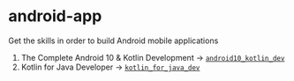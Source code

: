 # android-app
Get the skills in order to build Android mobile applications

1. The Complete Android 10 & Kotlin Development -> [`android10_kotlin_dev`](https://github.com/augustine0890/android-app/blob/master/android10_kotlin_dev/README.md)
2. Kotlin for Java Developer -> [`kotlin_for_java_dev`](https://github.com/augustine0890/android-app/tree/master/kotlin_for_java_dev/README.md)
